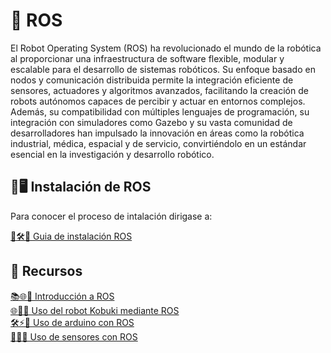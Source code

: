 # 🦾 ROS

El Robot Operating System (ROS) ha revolucionado el mundo de la robótica al proporcionar una infraestructura de software flexible, modular y escalable para el desarrollo de sistemas robóticos. Su enfoque basado en nodos y comunicación distribuida permite la integración eficiente de sensores, actuadores y algoritmos avanzados, facilitando la creación de robots autónomos capaces de percibir y actuar en entornos complejos. Además, su compatibilidad con múltiples lenguajes de programación, su integración con simuladores como Gazebo y su vasta comunidad de desarrolladores han impulsado la innovación en áreas como la robótica industrial, médica, espacial y de servicio, convirtiéndolo en un estándar esencial en la investigación y desarrollo robótico.

## 💾🖥️ Instalación de ROS

Para conocer el proceso de intalación dirigase a:

[🚀🛠️🦾 Guia de instalación ROS](./Instalacion.md)

## 📂 Recursos

[📚🌐🤖 Introducción a ROS](./Recursos/Introduccion.md)  
[🌐🐢🤖 Uso del robot Kobuki mediante ROS](./Recursos/Kuboki.md)  
[🛠️⚡🤖 Uso de arduino con ROS](./Recursos/Arduino.md)  
[👀🌐🤖 Uso de sensores con ROS](./Recursos/Sensores.md)